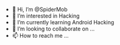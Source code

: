 - 👋 Hi, I’m @SpiderMob
- 👀 I’m interested in Hacking
- 🌱 I’m currently learning Android Hacking
- 💞️ I’m looking to collaborate on ...
- 📫 How to reach me ...

<!---
SpiderMob/SpiderMob is a ✨ special ✨ repository because its `README.md` (this file) appears on your GitHub profile.
You can click the Preview link to take a look at your changes.
--->
